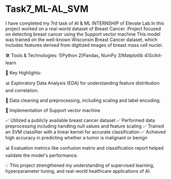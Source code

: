# Task7_ML-AL_SVM
I have completed my 7rd task of AI & ML INTERNSHIP of Elevate Lab.In this project worked on a real-world dataset of Breast Cancer .Project focused on detecting breast cancer using the Support vector machine This model was trained on the well-known Wisconsin Breast Cancer dataset, which includes features derived from digitized images of breast mass cell nuclei.

🛠 Tools & Technologies: 1)Python 2)Pandas, NumPy 3)Matplotlib 4)Scikit-learn

🔹 Key Highlights:

📊 Exploratory Data Analysis (EDA) for understanding feature distribution and correlation.

🧹 Data cleaning and preprocessing, including scaling and label encoding.

🤖 Implementation of Support vector machine

✅ Utilized a publicly available breast cancer dataset
✅ Performed data preprocessing including handling null values and feature scaling
✅ Trained an SVM classifier with a linear kernel for accurate classification
✅ Achieved high accuracy in predicting whether a tumor is malignant or benign

📊 Evaluation metrics like confusion matrix and classification report helped validate the model's performance.

💡 This project strengthened my understanding of supervised learning, hyperparameter tuning, and real-world healthcare applications of AI.
